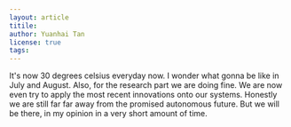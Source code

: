 ```yaml
---
layout: article
titile: 
author: Yuanhai Tan
license: true
tags: 
---
```

It's now 30 degrees celsius everyday now. I wonder what gonna be like in July and August. Also, for the research part we are doing fine. We are now even try to apply the most recent innovations onto our systems. Honestly we are still far far away from the promised autonomous future. But we will be there, in my opinion in a very short amount of time. 
